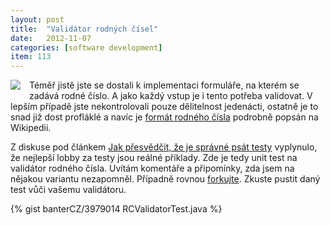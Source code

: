 ```yaml
---
layout: post
title:  "Validátor rodných čísel"
date:   2012-11-07
categories: [software development]
item: 113
---
```

<div style="float: left; margin: 0 1em 1em 0; text-align: center;"><a href="http://www.flickr.com/photos/bantercz/7678448648/in/photostream/"><img src="http://farm8.staticflickr.com/7274/7678448648_5f1dc5ae44_m.jpg" /></a></div>Téměř jistě jste se dostali k implementaci formuláře, na kterém se zadává rodné číslo. A jako každý vstup je i tento potřeba validovat. V lepším případě jste nekontrolovali pouze dělitelnost jedenácti, ostatně je to snad již dost profláklé a navíc je <a href="http://cs.wikipedia.org/wiki/Rodn%C3%A9_%C4%8D%C3%ADslo">formát rodného čísla</a> podrobně popsán na Wikipedii.

Z diskuse pod článkem <a href="http://blog.zvestov.cz/item/112">Jak přesvědčit, že je správné psát testy</a> vyplynulo, že nejlepší lobby za testy jsou reálné příklady. Zde je tedy unit test na validátor rodného čísla. Uvítám komentáře a připomínky, zda jsem na nějakou variantu nezapomněl. Případně rovnou <a href="git://gist.github.com/3979014.git">forkujte</a>. Zkuste pustit daný test vůči vašemu validátoru.
<!--more-->

{% gist banterCZ/3979014 RCValidatorTest.java %}